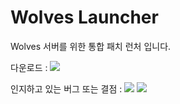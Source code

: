 # Wolves Launcher


Wolves 서버를 위한 통합 패치 런처 입니다.

다운로드 : <a href="https://github.com/SeoliSky/Wolves-Launcher-Release/releases" target="_blank"><img src="https://img.shields.io/github/v/release/SeoliSky/Wolves-Launcher-Release?color=forestgreen&label=%EC%B5%9C%EC%8B%A0%20%EB%9F%B0%EC%B2%98%20%EB%B2%84%EC%A0%84"/></a>

인지하고 있는 버그 또는 결점 : <a href="https://github.com/SeoliSky/Wolves-Launcher-Release/issues?q=is%3Aopen" target="_blank"><img src="https://img.shields.io/github/issues-raw/seolisky/wolves-launcher-release?color=orange&label=%EC%9D%B8%EC%A7%80%EB%90%9C%20%EB%B2%84%EA%B7%B8%20%EB%B0%8F%20%EA%B2%B0%EC%A0%90"></a> <a href="https://github.com/SeoliSky/Wolves-Launcher-Release/issues?q=is%3Aclosed" target="_blank"><img src="https://img.shields.io/github/issues-closed-raw/seolisky/Wolves-launcher-release?color=forestgreen&label=%ED%95%B4%EA%B2%B0%EB%90%9C%20%EB%B2%84%EA%B7%B8%20%EB%B0%8F%20%EA%B2%B0%EC%A0%90"></a>
